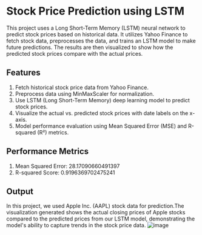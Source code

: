 # Stock Price Prediction using LSTM

This project uses a Long Short-Term Memory (LSTM) neural network to predict stock prices based on historical data. It utilizes Yahoo Finance to fetch stock data, preprocesses the data, and trains an LSTM model to make future predictions. The results are then visualized to show how the predicted stock prices compare with the actual prices.

## Features
1. Fetch historical stock price data from Yahoo Finance.
2. Preprocess data using MinMaxScaler for normalization.
3. Use LSTM (Long Short-Term Memory) deep learning model to predict stock prices.
4. Visualize the actual vs. predicted stock prices with date labels on the x-axis.
5. Model performance evaluation using Mean Squared Error (MSE) and R-squared (R²) metrics.


## Performance Metrics
1. Mean Squared Error: 28.17090660491397
2. R-squared Score: 0.9196369702475241

## Output
In this project, we used Apple Inc. (AAPL) stock data for prediction.The visualization generated shows the actual closing prices of Apple stocks compared to the predicted prices from our LSTM model, demonstrating the model's ability to capture trends in the stock price data.
![image](https://github.com/user-attachments/assets/c62f64bd-c8c4-40e8-9315-2b99ab610781)

